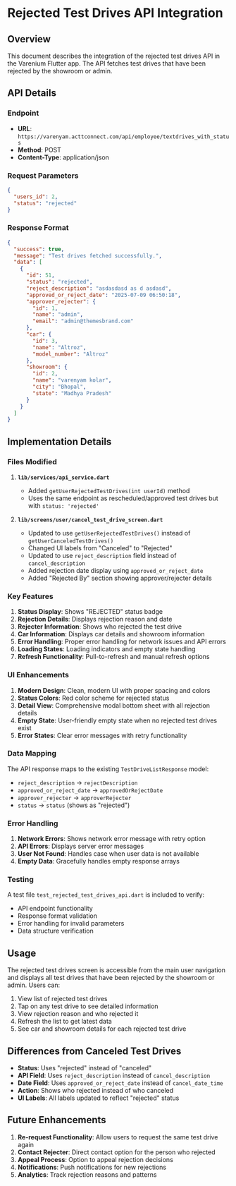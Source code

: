 # Rejected Test Drives API Integration

## Overview
This document describes the integration of the rejected test drives API in the Varenium Flutter app. The API fetches test drives that have been rejected by the showroom or admin.

## API Details

### Endpoint
- **URL**: `https://varenyam.acttconnect.com/api/employee/textdrives_with_status`
- **Method**: POST
- **Content-Type**: application/json

### Request Parameters
```json
{
  "users_id": 2,
  "status": "rejected"
}
```

### Response Format
```json
{
  "success": true,
  "message": "Test drives fetched successfully.",
  "data": [
    {
      "id": 51,
      "status": "rejected",
      "reject_description": "asdasdasd as d asdasd",
      "approved_or_reject_date": "2025-07-09 06:50:18",
      "approver_rejecter": {
        "id": 1,
        "name": "admin",
        "email": "admin@themesbrand.com"
      },
      "car": {
        "id": 3,
        "name": "Altroz",
        "model_number": "Altroz"
      },
      "showroom": {
        "id": 2,
        "name": "varenyam kolar",
        "city": "Bhopal",
        "state": "Madhya Pradesh"
      }
    }
  ]
}
```

## Implementation Details

### Files Modified

1. **`lib/services/api_service.dart`**
   - Added `getUserRejectedTestDrives(int userId)` method
   - Uses the same endpoint as rescheduled/approved test drives but with `status: 'rejected'`

2. **`lib/screens/user/cancel_test_drive_screen.dart`**
   - Updated to use `getUserRejectedTestDrives()` instead of `getUserCanceledTestDrives()`
   - Changed UI labels from "Canceled" to "Rejected"
   - Updated to use `reject_description` field instead of `cancel_description`
   - Added rejection date display using `approved_or_reject_date`
   - Added "Rejected By" section showing approver/rejecter details

### Key Features

1. **Status Display**: Shows "REJECTED" status badge
2. **Rejection Details**: Displays rejection reason and date
3. **Rejecter Information**: Shows who rejected the test drive
4. **Car Information**: Displays car details and showroom information
5. **Error Handling**: Proper error handling for network issues and API errors
6. **Loading States**: Loading indicators and empty state handling
7. **Refresh Functionality**: Pull-to-refresh and manual refresh options

### UI Enhancements

1. **Modern Design**: Clean, modern UI with proper spacing and colors
2. **Status Colors**: Red color scheme for rejected status
3. **Detail View**: Comprehensive modal bottom sheet with all rejection details
4. **Empty State**: User-friendly empty state when no rejected test drives exist
5. **Error States**: Clear error messages with retry functionality

### Data Mapping

The API response maps to the existing `TestDriveListResponse` model:
- `reject_description` → `rejectDescription`
- `approved_or_reject_date` → `approvedOrRejectDate`
- `approver_rejecter` → `approverRejecter`
- `status` → `status` (shows as "rejected")

### Error Handling

1. **Network Errors**: Shows network error message with retry option
2. **API Errors**: Displays server error messages
3. **User Not Found**: Handles case when user data is not available
4. **Empty Data**: Gracefully handles empty response arrays

### Testing

A test file `test_rejected_test_drives_api.dart` is included to verify:
- API endpoint functionality
- Response format validation
- Error handling for invalid parameters
- Data structure verification

## Usage

The rejected test drives screen is accessible from the main user navigation and displays all test drives that have been rejected by the showroom or admin. Users can:

1. View list of rejected test drives
2. Tap on any test drive to see detailed information
3. View rejection reason and who rejected it
4. Refresh the list to get latest data
5. See car and showroom details for each rejected test drive

## Differences from Canceled Test Drives

- **Status**: Uses "rejected" instead of "canceled"
- **API Field**: Uses `reject_description` instead of `cancel_description`
- **Date Field**: Uses `approved_or_reject_date` instead of `cancel_date_time`
- **Action**: Shows who rejected instead of who canceled
- **UI Labels**: All labels updated to reflect "rejected" status

## Future Enhancements

1. **Re-request Functionality**: Allow users to request the same test drive again
2. **Contact Rejecter**: Direct contact option for the person who rejected
3. **Appeal Process**: Option to appeal rejection decisions
4. **Notifications**: Push notifications for new rejections
5. **Analytics**: Track rejection reasons and patterns 